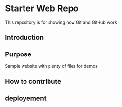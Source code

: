 # Starter Web Repo

This repository is for showing how Git and GitHub work

## Introduction

## Purpose

Sample website with plenty of files for demos

## How to contribute
## deployement